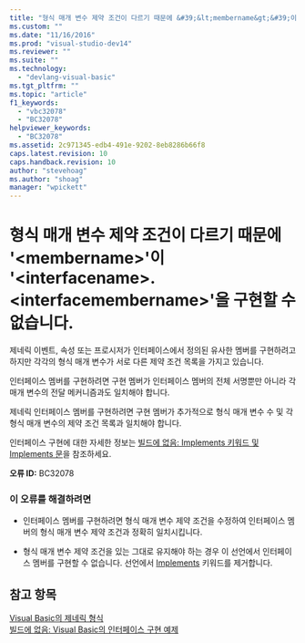```yaml
---
title: "형식 매개 변수 제약 조건이 다르기 때문에 &#39;&lt;membername&gt;&#39;이 &#39;&lt;interfacename&gt;.&lt;interfacemembername&gt;&#39;을 구현할 수 없습니다. | Microsoft Docs"
ms.custom: ""
ms.date: "11/16/2016"
ms.prod: "visual-studio-dev14"
ms.reviewer: ""
ms.suite: ""
ms.technology: 
  - "devlang-visual-basic"
ms.tgt_pltfrm: ""
ms.topic: "article"
f1_keywords: 
  - "vbc32078"
  - "BC32078"
helpviewer_keywords: 
  - "BC32078"
ms.assetid: 2c971345-edb4-491e-9202-8eb8286b66f8
caps.latest.revision: 10
caps.handback.revision: 10
author: "stevehoag"
ms.author: "shoag"
manager: "wpickett"
---
```

# 형식 매개 변수 제약 조건이 다르기 때문에 &#39;&lt;membername&gt;&#39;이 &#39;&lt;interfacename&gt;.&lt;interfacemembername&gt;&#39;을 구현할 수 없습니다.
제네릭 이벤트, 속성 또는 프로시저가 인터페이스에서 정의된 유사한 멤버를 구현하려고 하지만 각각의 형식 매개 변수가 서로 다른 제약 조건 목록을 가지고 있습니다.  
  
 인터페이스 멤버를 구현하려면 구현 멤버가 인터페이스 멤버의 전체 서명뿐만 아니라 각 매개 변수의 전달 메커니즘과도 일치해야 합니다.  
  
 제네릭 인터페이스 멤버를 구현하려면 구현 멤버가 추가적으로 형식 매개 변수 수 및 각 형식 매개 변수의 제약 조건 목록과 일치해야 합니다.  
  
 인터페이스 구현에 대한 자세한 정보는 [빌드에 없음: Implements 키워드 및 Implements 문](http://msdn.microsoft.com/ko-kr/b96560f7-6413-480f-a1e2-f80253bab5be)을 참조하세요.  
  
 **오류 ID:** BC32078  
  
### 이 오류를 해결하려면  
  
-   인터페이스 멤버를 구현하려면 형식 매개 변수 제약 조건을 수정하여 인터페이스 멤버의 형식 매개 변수 제약 조건과 정확히 일치시킵니다.  
  
-   형식 매개 변수 제약 조건을 있는 그대로 유지해야 하는 경우 이 선언에서 인터페이스 멤버를 구현할 수 없습니다. 선언에서 [Implements](/dotnet/visual-basic/language-reference/statements/implements-clause) 키워드를 제거합니다.  
  
## 참고 항목  
 [Visual Basic의 제네릭 형식](/dotnet/visual-basic/programming-guide/language-features/data-types/generic-types)   
 [빌드에 없음: Visual Basic의 인터페이스 구현 예제](http://msdn.microsoft.com/ko-kr/50bf2a30-73b6-4126-a921-075fd6eec278)